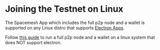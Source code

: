 # Joining the Testnet on Linux

The Spacemesh App which includes the full p2p node and a wallet is supported on any Linux distro that supports [Electron Apps](https://electronjs.org/docs/tutorial/support).

Follow [this guide](build.md) to run a full p2p node and a wallet on a linux system that does NOT support electron.
